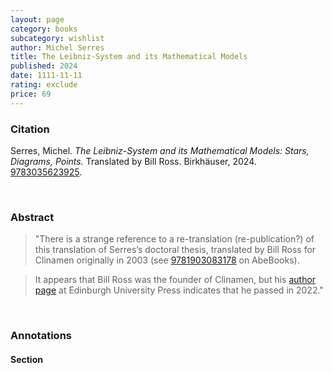 ```yaml
---
layout: page
category: books
subcategory: wishlist
author: Michel Serres
title: The Leibniz-System and its Mathematical Models
published: 2024
date: 1111-11-11
rating: exclude
price: 69
---
```


### Citation

Serres, Michel. *The Leibniz-System and its Mathematical Models: Stars, Diagrams, Points.* Translated by Bill Ross. Birkhäuser, 2024. [9783035623925](https://www.barnesandnoble.com/w/the-leibniz-system-and-its-mathematical-models-michel-serres/1143419618).

<br>

### Abstract

> "There is a strange reference to a re-translation (re-publication?) of this translation of Serres’s doctoral thesis, translated by Bill Ross for Clinamen originally in 2003 (see [9781903083178](https://www.abebooks.com/9781903083178/System-Leibniz-Philosophy-Science-Michel-1903083176/plp) on AbeBooks).

> It appears that Bill Ross was the founder of Clinamen, but his [author page](https://edinburghuniversitypress.com/bill-ross/) at Edinburgh University Press indicates that he passed in 2022."

<br>

### Annotations

#### Section

<br>
